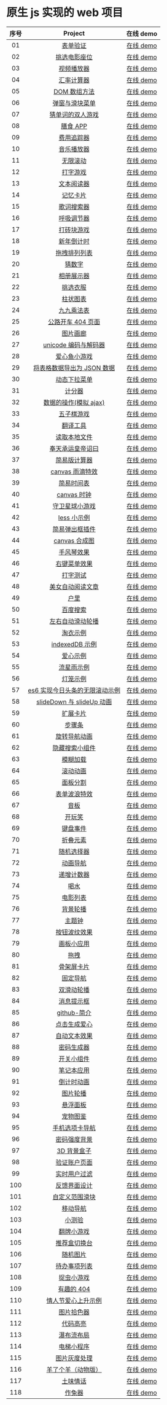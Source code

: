 # 原生 js 实现的 web 项目

| 序号 |                                               Project                                               |                             在线 demo                             |
| :--: | :-------------------------------------------------------------------------------------------------: | :---------------------------------------------------------------: |
|  01  |            [表单验证](https://github.com/eveningwater/my-web-projects/tree/master/js/1)             |  [在线 demo](https://www.eveningwater.com/my-web-projects/js/1/)  |
|  02  |          [挑选电影座位](https://github.com/eveningwater/my-web-projects/tree/master/js/2)           |  [在线 demo](https://www.eveningwater.com/my-web-projects/js/2/)  |
|  03  |           [视频播放器](https://github.com/eveningwater/my-web-projects/tree/master/js/3)            |  [在线 demo](https://www.eveningwater.com/my-web-projects/js/3/)  |
|  04  |           [汇率计算器](https://github.com/eveningwater/my-web-projects/tree/master/js/4)            |  [在线 demo](https://www.eveningwater.com/my-web-projects/js/4/)  |
|  05  |          [DOM 数组方法](https://github.com/eveningwater/my-web-projects/tree/master/js/5)           |  [在线 demo](https://www.eveningwater.com/my-web-projects/js/5/)  |
|  06  |         [弹窗与滑块菜单](https://github.com/eveningwater/my-web-projects/tree/master/js/6)          |  [在线 demo](https://www.eveningwater.com/my-web-projects/js/6/)  |
|  07  |        [猜单词的双人游戏](https://github.com/eveningwater/my-web-projects/tree/master/js/7)         |  [在线 demo](https://www.eveningwater.com/my-web-projects/js/7/)  |
|  08  |            [膳食 APP](https://github.com/eveningwater/my-web-projects/tree/master/js/8)             |  [在线 demo](https://www.eveningwater.com/my-web-projects/js/8/)  |
|  09  |           [费用追踪器](https://github.com/eveningwater/my-web-projects/tree/master/js/9)            |  [在线 demo](https://www.eveningwater.com/my-web-projects/js/9/)  |
|  10  |           [音乐播放器](https://github.com/eveningwater/my-web-projects/tree/master/js/10)           | [在线 demo](https://www.eveningwater.com/my-web-projects/js/10/)  |
|  11  |            [无限滚动](https://github.com/eveningwater/my-web-projects/tree/master/js/11)            | [在线 demo](https://www.eveningwater.com/my-web-projects/js/11/)  |
|  12  |            [打字游戏](https://github.com/eveningwater/my-web-projects/tree/master/js/12)            | [在线 demo](https://www.eveningwater.com/my-web-projects/js/12/)  |
|  13  |           [文本阅读器](https://github.com/eveningwater/my-web-projects/tree/master/js/13)           | [在线 demo](https://www.eveningwater.com/my-web-projects/js/13/)  |
|  14  |            [记忆卡片](https://github.com/eveningwater/my-web-projects/tree/master/js/14)            | [在线 demo](https://www.eveningwater.com/my-web-projects/js/14/)  |
|  15  |           [歌词搜索器](https://github.com/eveningwater/my-web-projects/tree/master/js/15)           | [在线 demo](https://www.eveningwater.com/my-web-projects/js/15/)  |
|  16  |           [呼吸调节器](https://github.com/eveningwater/my-web-projects/tree/master/js/16)           | [在线 demo](https://www.eveningwater.com/my-web-projects/js/16/)  |
|  17  |           [打砖块游戏](https://github.com/eveningwater/my-web-projects/tree/master/js/17)           | [在线 demo](https://www.eveningwater.com/my-web-projects/js/17/)  |
|  18  |           [新年倒计时](https://github.com/eveningwater/my-web-projects/tree/master/js/18)           | [在线 demo](https://www.eveningwater.com/my-web-projects/js/18/)  |
|  19  |          [拖拽排列列表](https://github.com/eveningwater/my-web-projects/tree/master/js/19)          | [在线 demo](https://www.eveningwater.com/my-web-projects/js/19/)  |
|  20  |             [猜数字](https://github.com/eveningwater/my-web-projects/tree/master/js/20)             | [在线 demo](https://www.eveningwater.com/my-web-projects/js/20/)  |
|  21  |           [相册展示器](https://github.com/eveningwater/my-web-projects/tree/master/js/21)           | [在线 demo](https://www.eveningwater.com/my-web-projects/js/21/)  |
|  22  |            [挑选衣服](https://github.com/eveningwater/my-web-projects/tree/master/js/22)            | [在线 demo](https://www.eveningwater.com/my-web-projects/js/22/)  |
|  23  |            [柱状图表](https://github.com/eveningwater/my-web-projects/tree/master/js/23)            | [在线 demo](https://www.eveningwater.com/my-web-projects/js/23/)  |
|  24  |           [九九乘法表](https://github.com/eveningwater/my-web-projects/tree/master/js/24)           | [在线 demo](https://www.eveningwater.com/my-web-projects/js/24/)  |
|  25  |       [公路开车 404 页面](https://github.com/eveningwater/my-web-projects/tree/master/js/25)        | [在线 demo](https://www.eveningwater.com/my-web-projects/js/25/)  |
|  26  |            [图片画廊](https://github.com/eveningwater/my-web-projects/tree/master/js/26)            | [在线 demo](https://www.eveningwater.com/my-web-projects/js/26/)  |
|  27  |      [unicode 编码与解码器](https://github.com/eveningwater/my-web-projects/tree/master/js/27)      | [在线 demo](https://www.eveningwater.com/my-web-projects/js/27/)  |
|  28  |          [爱心鱼小游戏](https://github.com/eveningwater/my-web-projects/tree/master/js/28)          | [在线 demo](https://www.eveningwater.com/my-web-projects/js/28/)  |
|  29  |   [将表格数据导出为 JSON 数据](https://github.com/eveningwater/my-web-projects/tree/master/js/29)   | [在线 demo](https://www.eveningwater.com/my-web-projects/js/29/)  |
|  30  |          [动态下拉菜单](https://github.com/eveningwater/my-web-projects/tree/master/js/30)          | [在线 demo](https://www.eveningwater.com/my-web-projects/js/30/)  |
|  31  |             [计分器](https://github.com/eveningwater/my-web-projects/tree/master/js/31)             | [在线 demo](https://www.eveningwater.com/my-web-projects/js/31/)  |
|  32  |     [数据的操作(模拟 ajax)](https://github.com/eveningwater/my-web-projects/tree/master/js/32)      | [在线 demo](https://www.eveningwater.com/my-web-projects/js/32/)  |
|  33  |           [五子棋游戏](https://github.com/eveningwater/my-web-projects/tree/master/js/33)           | [在线 demo](https://www.eveningwater.com/my-web-projects/js/33/)  |
|  34  |            [翻译工具](https://github.com/eveningwater/my-web-projects/tree/master/js/34)            | [在线 demo](https://www.eveningwater.com/my-web-projects/js/34/)  |
|  35  |          [读取本地文件](https://github.com/eveningwater/my-web-projects/tree/master/js/35)          | [在线 demo](https://www.eveningwater.com/my-web-projects/js/35/)  |
|  36  |        [奉天承运皇帝诏曰](https://github.com/eveningwater/my-web-projects/tree/master/js/36)        | [在线 demo](https://www.eveningwater.com/my-web-projects/js/36/)  |
|  37  |          [简易版计算器](https://github.com/eveningwater/my-web-projects/tree/master/js/37)          | [在线 demo](https://www.eveningwater.com/my-web-projects/js/37/)  |
|  38  |        [canvas 雨滴特效](https://github.com/eveningwater/my-web-projects/tree/master/js/38)         | [在线 demo](https://www.eveningwater.com/my-web-projects/js/38/)  |
|  39  |           [简易时间表](https://github.com/eveningwater/my-web-projects/tree/master/js/39)           | [在线 demo](https://www.eveningwater.com/my-web-projects/js/39/)  |
|  40  |          [canvas 时钟](https://github.com/eveningwater/my-web-projects/tree/master/js/40)           | [在线 demo](https://www.eveningwater.com/my-web-projects/js/40/)  |
|  41  |         [守卫星球小游戏](https://github.com/eveningwater/my-web-projects/tree/master/js/41)         | [在线 demo](https://www.eveningwater.com/my-web-projects/js/41/)  |
|  42  |          [less 小示例](https://github.com/eveningwater/my-web-projects/tree/master/js/42)           | [在线 demo](https://www.eveningwater.com/my-web-projects/js/42/)  |
|  43  |         [简易弹出框插件](https://github.com/eveningwater/my-web-projects/tree/master/js/43)         | [在线 demo](https://www.eveningwater.com/my-web-projects/js/43/)  |
|  44  |         [canvas 合成图](https://github.com/eveningwater/my-web-projects/tree/master/js/44)          | [在线 demo](https://www.eveningwater.com/my-web-projects/js/44/)  |
|  45  |           [手风琴效果](https://github.com/eveningwater/my-web-projects/tree/master/js/45)           | [在线 demo](https://www.eveningwater.com/my-web-projects/js/45/)  |
|  46  |          [右键菜单效果](https://github.com/eveningwater/my-web-projects/tree/master/js/46)          | [在线 demo](https://www.eveningwater.com/my-web-projects/js/46/)  |
|  47  |            [打字测试](https://github.com/eveningwater/my-web-projects/tree/master/js/47)            | [在线 demo](https://www.eveningwater.com/my-web-projects/js/47/)  |
|  48  |        [美女自动阅读文章](https://github.com/eveningwater/my-web-projects/tree/master/js/48)        | [在线 demo](https://www.eveningwater.com/my-web-projects/js/48/)  |
|  49  |              [户里](https://github.com/eveningwater/my-web-projects/tree/master/js/49)              | [在线 demo](https://www.eveningwater.com/my-web-projects/js/49/)  |
|  50  |            [百度搜索](https://github.com/eveningwater/my-web-projects/tree/master/js/50)            | [在线 demo](https://www.eveningwater.com/my-web-projects/js/50/)  |
|  51  |        [左右自动滑动轮播](https://github.com/eveningwater/my-web-projects/tree/master/js/51)        | [在线 demo](https://www.eveningwater.com/my-web-projects/js/51/)  |
|  52  |            [淘衣示例](https://github.com/eveningwater/my-web-projects/tree/master/js/52)            | [在线 demo](https://www.eveningwater.com/my-web-projects/js/52/)  |
|  53  |         [indexedDB 示例](https://github.com/eveningwater/my-web-projects/tree/master/js/53)         | [在线 demo](https://www.eveningwater.com/my-web-projects/js/53/)  |
|  54  |            [爱心示例](https://github.com/eveningwater/my-web-projects/tree/master/js/54)            | [在线 demo](https://www.eveningwater.com/my-web-projects/js/54/)  |
|  55  |           [流星雨示例](https://github.com/eveningwater/my-web-projects/tree/master/js/55)           | [在线 demo](https://www.eveningwater.com/my-web-projects/js/55/)  |
|  56  |            [灯笼示例](https://github.com/eveningwater/my-web-projects/tree/master/js/56)            | [在线 demo](https://www.eveningwater.com/my-web-projects/js/56/)  |
|  57  | [es6 实现今日头条的无限滚动示例](https://github.com/eveningwater/my-web-projects/tree/master/js/57) | [在线 demo](https://www.eveningwater.com/my-web-projects/js/57/)  |
|  58  |   [slideDown 与 slideUp 动画](https://github.com/eveningwater/my-web-projects/tree/master/js/58)    |  [在线 demo](https://www.eveningwater.com/my-web-projects/js/58)  |
|  59  |            [扩展卡片](https://github.com/eveningwater/my-web-projects/tree/master/js/59)            |  [在线 demo](https://www.eveningwater.com/my-web-projects/js/59)  |
|  60  |             [步骤条](https://github.com/eveningwater/my-web-projects/tree/master/js/60)             |  [在线 demo](https://www.eveningwater.com/my-web-projects/js/60)  |
|  61  |          [旋转导航动画](https://github.com/eveningwater/my-web-projects/tree/master/js/61)          |  [在线 demo](https://www.eveningwater.com/my-web-projects/js/61)  |
|  62  |         [隐藏搜索小组件](https://github.com/eveningwater/my-web-projects/tree/master/js/62)         |  [在线 demo](https://www.eveningwater.com/my-web-projects/js/62)  |
|  63  |            [模糊加载](https://github.com/eveningwater/my-web-projects/tree/master/js/63)            |  [在线 demo](https://www.eveningwater.com/my-web-projects/js/63)  |
|  64  |            [滚动动画](https://github.com/eveningwater/my-web-projects/tree/master/js/64)            |  [在线 demo](https://www.eveningwater.com/my-web-projects/js/64)  |
|  65  |            [面板分割](https://github.com/eveningwater/my-web-projects/tree/master/js/65)            |  [在线 demo](https://www.eveningwater.com/my-web-projects/js/65)  |
|  66  |          [表单波浪特效](https://github.com/eveningwater/my-web-projects/tree/master/js/66)          |  [在线 demo](https://www.eveningwater.com/my-web-projects/js/66)  |
|  67  |              [音板](https://github.com/eveningwater/my-web-projects/tree/master/js/67)              |  [在线 demo](https://www.eveningwater.com/my-web-projects/js/67)  |
|  68  |             [开玩笑](https://github.com/eveningwater/my-web-projects/tree/master/js/68)             |  [在线 demo](https://www.eveningwater.com/my-web-projects/js/68)  |
|  69  |            [键盘事件](https://github.com/eveningwater/my-web-projects/tree/master/js/69)            |  [在线 demo](https://www.eveningwater.com/my-web-projects/js/69)  |
|  70  |            [折叠元素](https://github.com/eveningwater/my-web-projects/tree/master/js/70)            |  [在线 demo](https://www.eveningwater.com/my-web-projects/js/70)  |
|  71  |           [随机选择器](https://github.com/eveningwater/my-web-projects/tree/master/js/71)           |  [在线 demo](https://www.eveningwater.com/my-web-projects/js/71)  |
|  72  |            [动画导航](https://github.com/eveningwater/my-web-projects/tree/master/js/72)            |  [在线 demo](https://www.eveningwater.com/my-web-projects/js/72)  |
|  73  |           [递增计数器](https://github.com/eveningwater/my-web-projects/tree/master/js/73)           |  [在线 demo](https://www.eveningwater.com/my-web-projects/js/73)  |
|  74  |              [喝水](https://github.com/eveningwater/my-web-projects/tree/master/js/74)              |  [在线 demo](https://www.eveningwater.com/my-web-projects/js/74)  |
|  75  |            [电影列表](https://github.com/eveningwater/my-web-projects/tree/master/js/75)            |  [在线 demo](https://www.eveningwater.com/my-web-projects/js/75)  |
|  76  |            [背景轮播](https://github.com/eveningwater/my-web-projects/tree/master/js/76)            |  [在线 demo](https://www.eveningwater.com/my-web-projects/js/76)  |
|  77  |             [主题钟](https://github.com/eveningwater/my-web-projects/tree/master/js/77)             |  [在线 demo](https://www.eveningwater.com/my-web-projects/js/77)  |
|  78  |          [按钮波纹效果](https://github.com/eveningwater/my-web-projects/tree/master/js/78)          |  [在线 demo](https://www.eveningwater.com/my-web-projects/js/78)  |
|  79  |           [画板小应用](https://github.com/eveningwater/my-web-projects/tree/master/js/79)           |  [在线 demo](https://www.eveningwater.com/my-web-projects/js/79)  |
|  80  |              [拖拽](https://github.com/eveningwater/my-web-projects/tree/master/js/80)              |  [在线 demo](https://www.eveningwater.com/my-web-projects/js/80)  |
|  81  |           [骨架屏卡片](https://github.com/eveningwater/my-web-projects/tree/master/js/81)           |  [在线 demo](https://www.eveningwater.com/my-web-projects/js/81)  |
|  82  |            [固定导航](https://github.com/eveningwater/my-web-projects/tree/master/js/82)            |  [在线 demo](https://www.eveningwater.com/my-web-projects/js/82)  |
|  83  |           [双滑动轮播](https://github.com/eveningwater/my-web-projects/tree/master/js/83)           |  [在线 demo](https://www.eveningwater.com/my-web-projects/js/83)  |
|  84  |           [消息提示框](https://github.com/eveningwater/my-web-projects/tree/master/js/84)           |  [在线 demo](https://www.eveningwater.com/my-web-projects/js/84)  |
|  85  |          [github-简介](https://github.com/eveningwater/my-web-projects/tree/master/js/85)           |  [在线 demo](https://www.eveningwater.com/my-web-projects/js/85)  |
|  86  |          [点击生成爱心](https://github.com/eveningwater/my-web-projects/tree/master/js/86)          |  [在线 demo](https://www.eveningwater.com/my-web-projects/js/86)  |
|  87  |          [自动文本效果](https://github.com/eveningwater/my-web-projects/tree/master/js/87)          |  [在线 demo](https://www.eveningwater.com/my-web-projects/js/87)  |
|  88  |           [密码生成器](https://github.com/eveningwater/my-web-projects/tree/master/js/88)           |  [在线 demo](https://www.eveningwater.com/my-web-projects/js/88)  |
|  89  |           [开关小组件](https://github.com/eveningwater/my-web-projects/tree/master/js/89)           |  [在线 demo](https://www.eveningwater.com/my-web-projects/js/89)  |
|  90  |           [笔记本应用](https://github.com/eveningwater/my-web-projects/tree/master/js/90)           |  [在线 demo](https://www.eveningwater.com/my-web-projects/js/90)  |
|  91  |           [倒计时动画](https://github.com/eveningwater/my-web-projects/tree/master/js/91)           |  [在线 demo](https://www.eveningwater.com/my-web-projects/js/91)  |
|  92  |            [图片轮播](https://github.com/eveningwater/my-web-projects/tree/master/js/92)            |  [在线 demo](https://www.eveningwater.com/my-web-projects/js/92)  |
|  93  |            [悬浮面板](https://github.com/eveningwater/my-web-projects/tree/master/js/93)            |  [在线 demo](https://www.eveningwater.com/my-web-projects/js/93)  |
|  94  |            [宠物图鉴](https://github.com/eveningwater/my-web-projects/tree/master/js/94)            |  [在线 demo](https://www.eveningwater.com/my-web-projects/js/94)  |
|  95  |         [手机选项卡导航](https://github.com/eveningwater/my-web-projects/tree/master/js/95)         |  [在线 demo](https://www.eveningwater.com/my-web-projects/js/95)  |
|  96  |          [密码强度背景](https://github.com/eveningwater/my-web-projects/tree/master/js/96)          |  [在线 demo](https://www.eveningwater.com/my-web-projects/js/96)  |
|  97  |          [3D 背景盒子](https://github.com/eveningwater/my-web-projects/tree/master/js/97)           |  [在线 demo](https://www.eveningwater.com/my-web-projects/js/97)  |
|  98  |          [验证账户页面](https://github.com/eveningwater/my-web-projects/tree/master/js/98)          |  [在线 demo](https://www.eveningwater.com/my-web-projects/js/98)  |
|  99  |          [实时用户过滤](https://github.com/eveningwater/my-web-projects/tree/master/js/99)          |  [在线 demo](https://www.eveningwater.com/my-web-projects/js/99)  |
| 100  |         [反馈界面设计](https://github.com/eveningwater/my-web-projects/tree/master/js/100)          | [在线 demo](https://www.eveningwater.com/my-web-projects/js/100)  |
| 101  |        [自定义范围滑块](https://github.com/eveningwater/my-web-projects/tree/master/js/101)         | [在线 demo](https://www.eveningwater.com/my-web-projects/js/101)  |
| 102  |           [移动导航](https://github.com/eveningwater/my-web-projects/tree/master/js/102)            | [在线 demo](https://www.eveningwater.com/my-web-projects/js/102)  |
| 103  |            [小测验](https://github.com/eveningwater/my-web-projects/tree/master/js/103)             | [在线 demo](https://www.eveningwater.com/my-web-projects/js/103)  |
| 104  |          [翻牌小游戏](https://github.com/eveningwater/my-web-projects/tree/master/js/104)           | [在线 demo](https://www.eveningwater.com/my-web-projects/js/104)  |
| 105  |         [推荐盒切换台](https://github.com/eveningwater/my-web-projects/tree/master/js/105)          | [在线 demo](https://www.eveningwater.com/my-web-projects/js/105)  |
| 106  |           [随机图片](https://github.com/eveningwater/my-web-projects/tree/master/js/106)            | [在线 demo](https://www.eveningwater.com/my-web-projects/js/106)  |
| 107  |         [待办事项列表](https://github.com/eveningwater/my-web-projects/tree/master/js/107)          | [在线 demo](https://www.eveningwater.com/my-web-projects/js/107)  |
| 108  |          [捉虫小游戏](https://github.com/eveningwater/my-web-projects/tree/master/js/108)           | [在线 demo](https://www.eveningwater.com/my-web-projects/js/108)  |
| 109  |          [有趣的 404](https://github.com/eveningwater/my-web-projects/tree/master/js/109/)          | [在线 demo](https://www.eveningwater.com/my-web-projects/js/109/) |
| 110  |      [情人节爱心上升示例](https://github.com/eveningwater/my-web-projects/tree/master/js/110/)      | [在线 demo](https://www.eveningwater.com/my-web-projects/js/110/) |
| 111  |          [图片拾色器](https://github.com/eveningwater/my-web-projects/tree/master/js/111/)          | [在线 demo](https://www.eveningwater.com/my-web-projects/js/111/) |
| 112  |           [代码高亮](https://github.com/eveningwater/my-web-projects/tree/master/js/112/)           | [在线 demo](https://www.eveningwater.com/my-web-projects/js/112/) |
| 113  |          [瀑布流布局](https://github.com/eveningwater/my-web-projects/tree/master/js/113/)          | [在线 demo](https://www.eveningwater.com/my-web-projects/js/113/) |
| 114  |          [电梯小程序](https://github.com/eveningwater/my-web-projects/tree/master/js/114/)          | [在线 demo](https://www.eveningwater.com/my-web-projects/js/114/) |
| 115  |         [图片灰度处理](https://github.com/eveningwater/my-web-projects/tree/master/js/115/)         | [在线 demo](https://www.eveningwater.com/my-web-projects/js/115/) |
| 116  |      [羊了个羊（动物版）](https://github.com/eveningwater/my-web-projects/tree/master/js/116/)      | [在线 demo](https://www.eveningwater.com/my-web-projects/js/116/) |
| 117  |           [土味情话](https://github.com/eveningwater/my-web-projects/tree/master/js/117/)           | [在线 demo](https://www.eveningwater.com/my-web-projects/js/117/) |
| 118  |            [作兔器](https://github.com/eveningwater/my-web-projects/tree/master/js/118/)            | [在线 demo](https://www.eveningwater.com/my-web-projects/js/118/) |
